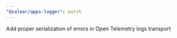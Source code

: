 ```yaml
---
"@saleor/apps-logger": patch
---
```


Add proper serialization of errors in Open Telemetry logs transport
